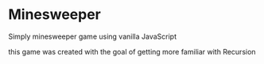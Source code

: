 # Minesweeper

Simply minesweeper game using vanilla JavaScript

this game was created with the goal of getting more familiar with Recursion
